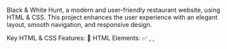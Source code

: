 Black & White Hunt, a modern and user-friendly restaurant website, using HTML & CSS. This project enhances the user experience with an elegant layout, smooth navigation, and responsive design.

Key HTML & CSS Features:
🔹 HTML Elements:
✅ <html>, <head>, <title> – Structuring the page
✅ <header>, <nav>, <div> – Organizing content
✅ <ul>, <li>, <a> – Navigation and lists
✅ <h1> to <h6>, <p> – Headings & text
✅ <img> – Displaying images

🔹 CSS Properties:
✅ #header, #image, #text – Styling elements using IDs
✅ .listitems – Customizing classes
✅ background-color, color – Defining colors
✅ font-size, padding, margin – Enhancing readability
✅ display, justify-content, align-items – Creating a responsive layout

